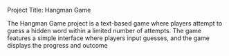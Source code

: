 Project Title: Hangman Game



The Hangman Game project is a text-based game where players attempt to guess a hidden word within a limited number of attempts. The game features a simple interface where players input guesses, and the game displays the progress and outcome
